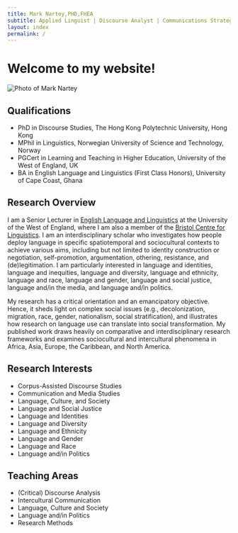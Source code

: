```yaml
---
title: Mark Nartey,PHD,FHEA
subtitle: Applied Linguist | Discourse Analyst | Communications Strategist
layout: index
permalink: /
---
```

# Welcome to my website!

![Photo of Mark Nartey](/assets/img/Headshot2.jpg)

## Qualifications

* PhD in Discourse Studies, The Hong Kong Polytechnic University, Hong Kong
* MPhil in Linguistics, Norwegian University of Science and Technology, Norway
* PGCert in Learning and Teaching in Higher Education, University of the West of England, UK
* BA in English Language and Linguistics (First Class Honors), University of Cape Coast, Ghana

## Research Overview

I am a Senior Lecturer in [English Language and Linguistics](https://courses.uwe.ac.uk/QQ3C/english-language-and-linguistics) at the University of the West of England, where I am also a member of the [Bristol Centre for Linguistics](https://www.uwe.ac.uk/research/centres-and-groups/bcl). I am an interdisciplinary scholar who investigates how people deploy language in specific spatiotemporal and sociocultural contexts to achieve various aims, including but not limited to identity construction or negotiation, self-promotion, argumentation, othering, resistance, and (de)legitimation. I am particularly interested in language and identities, language and inequities, language and diversity, language and ethnicity, language and race, language and gender, language and social justice,  language and/in the media, and language and/in politics.

My research has a critical orientation and an emancipatory objective. Hence, it sheds light on complex social issues (e.g., decolonization, migration, race, gender, nationalism, social stratification), and illustrates how research on language use can translate into social transformation. My published work draws heavily on comparative and interdisciplinary research frameworks and examines sociocultural and intercultural phenomena in Africa, Asia, Europe, the Caribbean, and North America.  

## Research Interests

* Corpus-Assisted Discourse Studies
* Communication and Media Studies
* L﻿anguage, Culture, and Society
* L﻿anguage and Social Justice
* Language and Identities
* Language and Diversity
* L﻿anguage and Ethnicity
* L﻿anguage and Gender
* L﻿anguage and Race
* Language and/in Politics

## Teaching Areas

* (Critical) Discourse Analysis
* I﻿ntercultural Communication
* Language, Culture and Society
* Language and/in Politics
* Research Methods